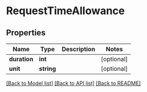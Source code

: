 # RequestTimeAllowance

## Properties
Name | Type | Description | Notes
------------ | ------------- | ------------- | -------------
**duration** | **int** |  | [optional] 
**unit** | **string** |  | [optional] 

[[Back to Model list]](../../README.md#documentation-for-models) [[Back to API list]](../../README.md#documentation-for-api-endpoints) [[Back to README]](../../README.md)

